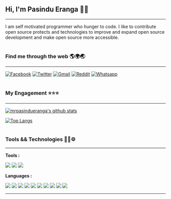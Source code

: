 ## **Hi, I'm Pasindu Eranga 👋😊**
---

I am self motivated programmer who hunger to code. I like to contribute open source protects and technologies to improve and expand open source development and make open source more accessible.
<br>
<br>
### **Find me through the web** 🌎🌍🌏
---

[![Facebook](https://img.icons8.com/fluent/35/000000/facebook-new.png)](https://www.facebook.com/pasindu.eranga.5201) [![Twitter](https://img.icons8.com/fluent/35/000000/twitter.png)](https://twitter.com/mrpasindueranga) [![Gmail](https://img.icons8.com/color/35/000000/gmail--v2.png)](mr.h.d.pasindueranga@gmail.com) [![Reddit](https://img.icons8.com/color/35/000000/reddit.png)](https://www.reddit.com/user/Pasindueranga3787) [![Whatsapp](https://img.icons8.com/color/35/000000/whatsapp.png)](+94775707306)
<br>
<br>
### **My Engagement** ⭐⭐⭐
---

[![mrpasindueranga's github stats](https://github-readme-stats.vercel.app/api?username=mrpasindueranga&include_all_commits=true)](https://github.com/anuraghazra/github-readme-stats)

[![Top Langs](https://github-readme-stats.vercel.app/api/top-langs/?username=mrpasindueranga&layout=compact)](https://github.com/anuraghazra/github-readme-stats)
<br>
<br>
### **Tools && Technologies** 🔧🔨⚙
---

**Tools :**
<br>

![](https://img.shields.io/badge/OS-Windows-informational?style=flat&logo=windows&logoColor=white&color=2bbc8a) ![](https://img.shields.io/badge/Editor-VS_Code-informational?style=flat&logo=visual-studio-code&logoColor=white&color=2bbc8a) ![](https://img.shields.io/badge/Shell-Power_Shell-informational?style=flat&logo=Powershell&logoColor=white&color=2bbc8a)

**Languages :**
<br>

![](https://img.shields.io/badge/Code-C_Sharp-informational?style=flat&logo=C-Sharp&logoColor=white&color=blue) ![](https://img.shields.io/badge/Code-Java-informational?style=flat&logo=java&logoColor=white&color=blue) ![](https://img.shields.io/badge/Code-HTML-informational?style=flat&logo=HTML5&logoColor=white&color=blue) ![](https://img.shields.io/badge/Code-PHP-informational?style=flat&logo=php&logoColor=white&color=blue) ![](https://img.shields.io/badge/Code-Java_Script-informational?style=flat&logo=JavaScript&logoColor=white&color=blue) 
![](https://img.shields.io/badge/Code-C_Sharp-informational?style=flat&logo=C-Sharp&logoColor=white&color=blue) ![](https://img.shields.io/badge/Code-Java-informational?style=flat&logo=java&logoColor=white&color=blue) ![](https://img.shields.io/badge/Code-HTML-informational?style=flat&logo=HTML5&logoColor=white&color=blue) ![](https://img.shields.io/badge/Code-PHP-informational?style=flat&logo=php&logoColor=white&color=blue) ![](https://img.shields.io/badge/Code-CSS-informational?style=flat&logo=CSS3&logoColor=white&color=blue)

---
